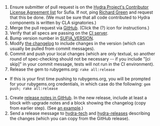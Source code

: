 1. Ensure submitter of pull request is on the [Hydra Project's Contributor License Agreement list](https://wiki.duraspace.org/x/UofvAQ) for Sufia.  If not, ping [Richard Green](mailto:legal@projecthydra.org) and request that this be done. (We must be sure that all code contributed to Hydra components is written by CLA signatories.)
1. Merge the pull request via [GitHub](https://github.com/projecthydra/sufia/pulls). (Click the (?) icon for instructions.)
1. Verify that all specs are passing on the [CI server](http://travis-ci.org/projecthydra/sufia).
1. Bump version number in [SUFIA_VERSION](https://github.com/projecthydra/sufia/blob/master/SUFIA_VERSION).
1. Modify [the changelog](https://github.com/projecthydra/sufia/blob/master/History.md) to include changes in the version (which can usually be pulled from commit messages).
1. Commit and push your local changes (which are only textual, so another round of spec-checking should not be necessary -- if you include "[ci skip]" in your commit message, tests will not run in the CI environment).
1. Release the gem to rubygems.org: `rake all:release`
  * If this is your first time pushing to rubygems.org, you will be prompted for your rubygems.org credentials, in which case do the following: `gem push; rake all:release`
1. Create [release notes in GitHub](https://github.com/projecthydra/sufia/releases/new). In the new release, include at least a block with upgrade notes and a block showing the changelog (copy from earlier step). (See [an example](https://github.com/projecthydra/sufia/releases/tag/v3.6.1).)
1. Send a release message to [hydra-tech](mailto:hydra-tech@googlegroups.com) and [hydra-releases](mailto:hydra-releases@googlegroups.com) describing the changes (which you can copy from the GitHub release).
